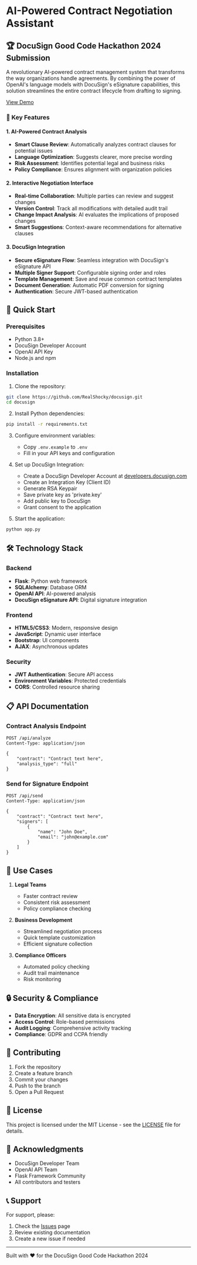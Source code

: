 # AI-Powered Contract Negotiation Assistant

## 🏆 DocuSign Good Code Hackathon 2024 Submission

A revolutionary AI-powered contract management system that transforms the way organizations handle agreements. By combining the power of OpenAI's language models with DocuSign's eSignature capabilities, this solution streamlines the entire contract lifecycle from drafting to signing.

[View Demo](https://github.com/RealShocky/docusign)

### 🌟 Key Features

#### 1. AI-Powered Contract Analysis
- **Smart Clause Review**: Automatically analyzes contract clauses for potential issues
- **Language Optimization**: Suggests clearer, more precise wording
- **Risk Assessment**: Identifies potential legal and business risks
- **Policy Compliance**: Ensures alignment with organization policies

#### 2. Interactive Negotiation Interface
- **Real-time Collaboration**: Multiple parties can review and suggest changes
- **Version Control**: Track all modifications with detailed audit trail
- **Change Impact Analysis**: AI evaluates the implications of proposed changes
- **Smart Suggestions**: Context-aware recommendations for alternative clauses

#### 3. DocuSign Integration
- **Secure eSignature Flow**: Seamless integration with DocuSign's eSignature API
- **Multiple Signer Support**: Configurable signing order and roles
- **Template Management**: Save and reuse common contract templates
- **Document Generation**: Automatic PDF conversion for signing
- **Authentication**: Secure JWT-based authentication

## 🚀 Quick Start

### Prerequisites
- Python 3.8+
- DocuSign Developer Account
- OpenAI API Key
- Node.js and npm

### Installation

1. Clone the repository:
```bash
git clone https://github.com/RealShocky/docusign.git
cd docusign
```

2. Install Python dependencies:
```bash
pip install -r requirements.txt
```

3. Configure environment variables:
   - Copy `.env.example` to `.env`
   - Fill in your API keys and configuration

4. Set up DocuSign Integration:
   - Create a DocuSign Developer Account at [developers.docusign.com](https://developers.docusign.com)
   - Create an Integration Key (Client ID)
   - Generate RSA Keypair
   - Save private key as 'private.key'
   - Add public key to DocuSign
   - Grant consent to the application

5. Start the application:
```bash
python app.py
```

## 🛠️ Technology Stack

### Backend
- **Flask**: Python web framework
- **SQLAlchemy**: Database ORM
- **OpenAI API**: AI-powered analysis
- **DocuSign eSignature API**: Digital signature integration

### Frontend
- **HTML5/CSS3**: Modern, responsive design
- **JavaScript**: Dynamic user interface
- **Bootstrap**: UI components
- **AJAX**: Asynchronous updates

### Security
- **JWT Authentication**: Secure API access
- **Environment Variables**: Protected credentials
- **CORS**: Controlled resource sharing

## 📋 API Documentation

### Contract Analysis Endpoint
```http
POST /api/analyze
Content-Type: application/json

{
    "contract": "Contract text here",
    "analysis_type": "full"
}
```

### Send for Signature Endpoint
```http
POST /api/send
Content-Type: application/json

{
    "contract": "Contract text here",
    "signers": [
        {
            "name": "John Doe",
            "email": "john@example.com"
        }
    ]
}
```

## 🎯 Use Cases

1. **Legal Teams**
   - Faster contract review
   - Consistent risk assessment
   - Policy compliance checking

2. **Business Development**
   - Streamlined negotiation process
   - Quick template customization
   - Efficient signature collection

3. **Compliance Officers**
   - Automated policy checking
   - Audit trail maintenance
   - Risk monitoring

## 🔒 Security & Compliance

- **Data Encryption**: All sensitive data is encrypted
- **Access Control**: Role-based permissions
- **Audit Logging**: Comprehensive activity tracking
- **Compliance**: GDPR and CCPA friendly

## 🤝 Contributing

1. Fork the repository
2. Create a feature branch
3. Commit your changes
4. Push to the branch
5. Open a Pull Request

## 📜 License

This project is licensed under the MIT License - see the [LICENSE](LICENSE) file for details.

## 🙏 Acknowledgments

- DocuSign Developer Team
- OpenAI API Team
- Flask Framework Community
- All contributors and testers

## 📞 Support

For support, please:
1. Check the [Issues](https://github.com/RealShocky/docusign/issues) page
2. Review existing documentation
3. Create a new issue if needed

---

Built with ❤️ for the DocuSign Good Code Hackathon 2024

